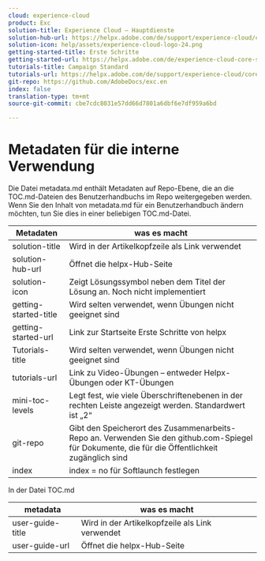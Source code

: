```yaml
---
cloud: experience-cloud
product: Exc
solution-title: Experience Cloud – Hauptdienste
solution-hub-url: https://helpx.adobe.com/de/support/experience-cloud/core-services.html
solution-icon: help/assets/experience-cloud-logo-24.png
getting-started-title: Erste Schritte
getting-started-url: https://helpx.adobe.com/de/experience-cloud-core-services/get-started.html
tutorials-title: Campaign Standard
tutorials-url: https://helpx.adobe.com/de/support/experience-cloud/core-services.html
git-repo: https://github.com/AdobeDocs/exc.en
index: false
translation-type: tm+mt
source-git-commit: cbe7cdc8031e57dd66d7801a6dbf6e7df959a6bd

---
```



<!-- We need better links for Getting Started and Tutorials. We can do this after we hit stage -->

# Metadaten für die interne Verwendung

Die Datei metadata.md enthält Metadaten auf Repo-Ebene, die an die TOC.md-Dateien des Benutzerhandbuchs im Repo weitergegeben werden. Wenn Sie den Inhalt von metadata.md für ein Benutzerhandbuch ändern möchten, tun Sie dies in einer beliebigen TOC.md-Datei.

| Metadaten | was es macht |
|--- |--- |
| solution-title | Wird in der Artikelkopfzeile als Link verwendet |
| solution-hub-url | Öffnet die helpx-Hub-Seite |
| solution-icon | Zeigt Lösungssymbol neben dem Titel der Lösung an. Noch nicht implementiert |
| getting-started-title | Wird selten verwendet, wenn Übungen nicht geeignet sind |
| getting-started-url | Link zur Startseite Erste Schritte von helpx |
| Tutorials-title | Wird selten verwendet, wenn Übungen nicht geeignet sind |
| tutorials-url | Link zu Video-Übungen – entweder Helpx-Übungen oder KT-Übungen |
| mini-toc-levels | Legt fest, wie viele Überschriftenebenen in der rechten Leiste angezeigt werden. Standardwert ist „2“ |
| git-repo | Gibt den Speicherort des Zusammenarbeits-Repo an. Verwenden Sie den github.com-Spiegel für Dokumente, die für die Öffentlichkeit zugänglich sind |
| index | index = no für Softlaunch festlegen |

In der Datei TOC.md

| metadata | was es macht |
|--- |--- |
| user-guide-title | Wird in der Artikelkopfzeile als Link verwendet |
| user-guide-url | Öffnet die helpx-Hub-Seite |
